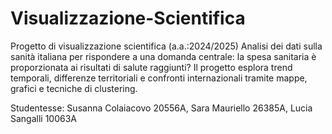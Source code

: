 # Visualizzazione-Scientifica
Progetto di visualizzazione scientifica (a.a.:2024/2025) 
Analisi dei dati sulla sanità italiana per rispondere a una domanda centrale: la spesa sanitaria è proporzionata ai risultati di salute raggiunti? 
Il progetto esplora trend temporali, differenze territoriali e confronti internazionali tramite mappe, grafici e tecniche di clustering.

Studentesse: Susanna Colaiacovo 20556A, Sara Mauriello 26385A, Lucia Sangalli 10063A
